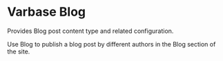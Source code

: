 # Varbase Blog

Provides Blog post content type and related configuration.

Use Blog to publish a blog post by different authors in the Blog section of the site.  


